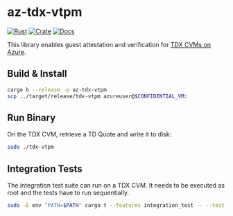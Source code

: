 # az-tdx-vtpm

[![Rust](https://github.com/kinvolk/azure-cvm-tooling/actions/workflows/rust.yml/badge.svg)](https://github.com/kinvolk/azure-cvm-tooling/actions/workflows/rust.yml)
[![Crate](https://img.shields.io/crates/v/az-tdx-vtpm.svg)](https://crates.io/crates/az-tdx-vtpm)
[![Docs](https://docs.rs/rand/badge.svg)](https://docs.rs/az-tdx-vtpm)

This library enables guest attestation and verification for [TDX CVMs on Azure](https://learn.microsoft.com/en-us/azure/confidential-computing/tdx-confidential-vm-overview).

## Build & Install

```bash
cargo b --release -p az-tdx-vtpm
scp ../target/release/tdx-vtpm azureuser@$CONFIDENTIAL_VM:
```

## Run Binary

On the TDX CVM, retrieve a TD Quote and write it to disk:

```bash
sudo ./tdx-vtpm
```

## Integration Tests

The integration test suite can run on a TDX CVM. It needs to be executed as root and the tests have to run sequentially.

```bash
sudo -E env "PATH=$PATH" cargo t --features integration_test -- --test-threads 1
```

